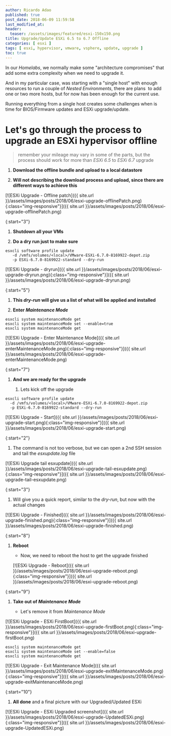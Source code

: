 ```yaml
---
author: Ricardo Adao
published: true
post_date: 2018-06-09 11:59:58
last_modified_at:
header:
  teaser: /assets/images/featured/esxi-150x150.png
title: Upgrade/Update ESXi 6.5 to 6.7 Offline
categories: [ esxi ]
tags: [ esxi, hypervisor, vmware, vsphere, update, upgrade ]
toc: true
---
```

In our _Homelabs_, we normally make some "architecture compromises" that add some extra complexity when we need to upgrade it.

And in my particular case, was starting with a "single host" with enough resources to run a couple of _Nested Environments_, there are plans  to add one or two more hosts, but for now has been enough for the current use.

Running everything from a single host creates some challenges when is time for BIOS/Firmware updates and ESXi upgrade/update.

# Let's go through the process to upgrade an ESXi hypervisor offline #

> remember your mileage may vary in some of the parts, but the process should work for more than _ESXi 6.5_ to _ESXi 6.7_ upgrade

1. **Download the offline bundle and upload to a local datastore**

1. **Will not describing the download process and upload, since there are different ways to achieve this**

[![ESXi Upgrade - Offline patch]({{ site.url }}/assets/images/posts/2018/06/esxi-upgrade-offlinePatch.png){:class="img-responsive"}]({{ site.url }}/assets/images/posts/2018/06/esxi-upgrade-offlinePatch.png)

{:start="3"}

1. **Shutdown all your VMs**

1. **Do a dry run just to make sure**

```shellscript
esxcli software profile update
   -d /vmfs/volumes/<local>/VMware-ESXi-6.7.0-8169922-depot.zip
   -p ESXi-6.7.0-8169922-standard --dry-run
```

[![ESXi Upgrade - dryrun]({{ site.url }}/assets/images/posts/2018/06/esxi-upgrade-dryrun.png){:class="img-responsive"}]({{ site.url }}/assets/images/posts/2018/06/esxi-upgrade-dryrun.png)

{:start="5"}

1. **This _dry-run_ will give us a list of what will be applied and installed**

1. **Enter _Maintenance Mode_**

```shellscript
esxcli system maintenanceMode get
esxcli system maintenanceMode set --enable=true
esxcli system maintenanceMode get
```

[![ESXi Upgrade - Enter Maintenance Mode]({{ site.url }}/assets/images/posts/2018/06/esxi-upgrade-enterMaintenanceMode.png){:class="img-responsive"}]({{ site.url }}/assets/images/posts/2018/06/esxi-upgrade-enterMaintenanceMode.png)

{:start="7"}

1. **And we are ready for the upgrade**

   1. Lets kick off the upgrade

```shellscript
esxcli software profile update
  -d /vmfs/volumes/<local>/VMware-ESXi-6.7.0-8169922-depot.zip
  -p ESXi-6.7.0-8169922-standard --dry-run
```

[![ESXi Upgrade - Start]({{ site.url }}/assets/images/posts/2018/06/esxi-upgrade-start.png){:class="img-responsive"}]({{ site.url }}/assets/images/posts/2018/06/esxi-upgrade-start.png)

{:start="2"}

   1. The command is not too verbose, but we can open a 2nd SSH session and tail the _esxupdate.log_ file

[![ESXi Upgrade tail esxupdate]({{ site.url }}/assets/images/posts/2018/06/esxi-upgrade-tail-esxupdate.png){:class="img-responsive"}]({{ site.url }}/assets/images/posts/2018/06/esxi-upgrade-tail-esxupdate.png)

{:start="3"}

   1. Will give you a quick report, similar to the _dry-run_, but now with the actual changes

[![ESXi Upgrade - Finished]({{ site.url }}/assets/images/posts/2018/06/esxi-upgrade-finished.png){:class="img-responsive"}]({{ site.url }}/assets/images/posts/2018/06/esxi-upgrade-finished.png)

{:start="8"}

1. **Reboot**

   * Now, we need to reboot the host to get the upgrade finished

   [![ESXi Upgrade - Reboot]({{ site.url }}/assets/images/posts/2018/06/esxi-upgrade-reboot.png){:class="img-responsive"}]({{ site.url }}/assets/images/posts/2018/06/esxi-upgrade-reboot.png)

{:start="9"}

1. **Take out of _Maintenance Mode_**

   * Let's remove it from _Maintenance Mode_

[![ESXi Upgrade - ESXi FirstBoot]({{ site.url }}/assets/images/posts/2018/06/esxi-upgrade-firstBoot.png){:class="img-responsive"}]({{ site.url }}/assets/images/posts/2018/06/esxi-upgrade-firstBoot.png)

```shellscript
esxcli system maintenanceMode get
esxcli system maintenanceMode set --enable=false
esxcli system maintenanceMode get
```

[![ESXi Upgrade - Exit Maintenance Mode]({{ site.url }}/assets/images/posts/2018/06/esxi-upgrade-exitMaintenanceMode.png){:class="img-responsive"}]({{ site.url }}/assets/images/posts/2018/06/esxi-upgrade-exitMaintenanceMode.png)

{:start="10"}

1. **All done** and a final picture with our Upgraded/Updated ESXi

[![ESXi Upgrade - ESXi Upgraded screenshot]({{ site.url }}/assets/images/posts/2018/06/esxi-upgrade-UpdatedESXi.png){:class="img-responsive"}]({{ site.url }}/assets/images/posts/2018/06/esxi-upgrade-UpdatedESXi.png)
